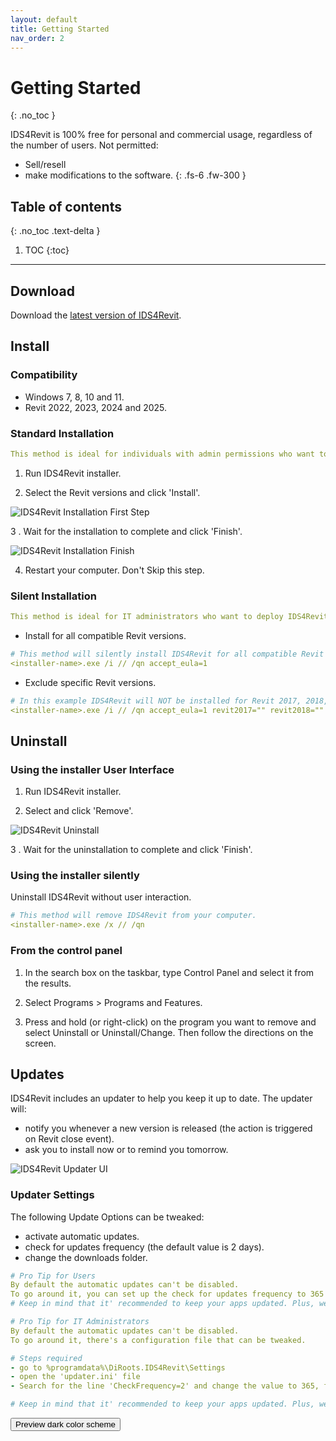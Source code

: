 ```yaml
---
layout: default
title: Getting Started
nav_order: 2
---
```


# Getting Started
{: .no_toc }

IDS4Revit is 100% free for personal and commercial usage, regardless of the number of users. 
Not permitted:
-	Sell/resell
-	make modifications to the software.
{: .fs-6 .fw-300 }

## Table of contents
{: .no_toc .text-delta }

1. TOC
{:toc}

---

## Download

Download the [latest version of IDS4Revit]().


## Install

### Compatibility
- Windows 7, 8, 10 and 11.
- Revit 2022, 2023, 2024 and 2025.

### Standard Installation

```yaml
This method is ideal for individuals with admin permissions who want to install IDS4Revit in one computer.
```

1. Run IDS4Revit installer.

2. Select the Revit versions and click 'Install'.

![IDS4Revit Installation First Step](../)

3 . Wait for the installation to complete and click 'Finish'.

![IDS4Revit Installation Finish](../)

4. Restart your computer. Don't Skip this step.

### Silent Installation

```yaml
This method is ideal for IT administrators who want to deploy IDS4Revit to multiple computers.
```

- Install for all compatible Revit versions.

```yaml
# This method will silently install IDS4Revit for all compatible Revit versions.
<installer-name>.exe /i // /qn accept_eula=1
```

- Exclude specific Revit versions.

```yaml
# In this example IDS4Revit will NOT be installed for Revit 2017, 2018, and 2019.
<installer-name>.exe /i // /qn accept_eula=1 revit2017="" revit2018="" revit2019=""
```

## Uninstall

### Using the installer User Interface

1. Run IDS4Revit installer.

2. Select and click 'Remove'.

![IDS4Revit Uninstall](../)

3 . Wait for the uninstallation to complete and click 'Finish'.

### Using the installer silently

Uninstall IDS4Revit without user interaction.

```yaml
# This method will remove IDS4Revit from your computer.
<installer-name>.exe /x // /qn
```

### From the control panel

1. In the search box on the taskbar, type Control Panel and select it from the results.

2. Select Programs > Programs and Features.

3. Press and hold (or right-click) on the program you want to remove and select Uninstall or Uninstall/Change. Then follow the directions on the screen.

## Updates

IDS4Revit includes an updater to help you keep it up to date. 
The updater will:
- notify you whenever a new version is released (the action is triggered on Revit close event).
- ask you to install now or to remind you tomorrow.

![IDS4Revit Updater UI]()

### Updater Settings

The following Update Options can be tweaked:
- activate automatic updates.
- check for updates frequency (the default value is 2 days). 
- change the downloads folder.

```yaml
# Pro Tip for Users
By default the automatic updates can't be disabled.
To go around it, you can set up the check for updates frequency to 365 days, for example.
# Keep in mind that it' recommended to keep your apps updated. Plus, we do not provide support for outdated applications.
```

```yaml
# Pro Tip for IT Administrators
By default the automatic updates can't be disabled.
To go around it, there's a configuration file that can be tweaked.

# Steps required
- go to %programdata%\DiRoots.IDS4Revit\Settings
- open the 'updater.ini' file
- Search for the line 'CheckFrequency=2' and change the value to 365, for example.

# Keep in mind that it' recommended to keep your apps updated. Plus, we do not provide support for outdated applications.
```

<button class="btn js-toggle-dark-mode">Preview dark color scheme</button>